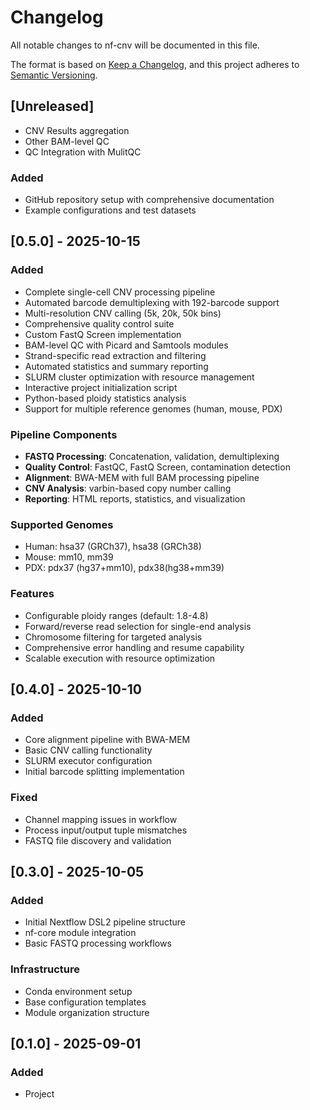 # Changelog

All notable changes to nf-cnv will be documented in this file.

The format is based on [Keep a Changelog](https://keepachangelog.com/en/1.0.0/),
and this project adheres to [Semantic Versioning](https://semver.org/spec/v2.0.0.html).

## [Unreleased]
- CNV Results aggregation
- Other BAM-level QC
- QC Integration with MulitQC


### Added
- GitHub repository setup with comprehensive documentation
- Example configurations and test datasets

## [0.5.0] - 2025-10-15

### Added
- Complete single-cell CNV processing pipeline
- Automated barcode demultiplexing with 192-barcode support
- Multi-resolution CNV calling (5k, 20k, 50k bins)
- Comprehensive quality control suite
- Custom FastQ Screen implementation
- BAM-level QC with Picard and Samtools modules
- Strand-specific read extraction and filtering
- Automated statistics and summary reporting
- SLURM cluster optimization with resource management
- Interactive project initialization script
- Python-based ploidy statistics analysis
- Support for multiple reference genomes (human, mouse, PDX)

### Pipeline Components
- **FASTQ Processing**: Concatenation, validation, demultiplexing
- **Quality Control**: FastQC, FastQ Screen, contamination detection
- **Alignment**: BWA-MEM with full BAM processing pipeline
- **CNV Analysis**: varbin-based copy number calling
- **Reporting**: HTML reports, statistics, and visualization

### Supported Genomes
- Human: hsa37 (GRCh37), hsa38 (GRCh38)
- Mouse: mm10, mm39
- PDX: pdx37 (hg37+mm10), pdx38(hg38+mm39)

### Features
- Configurable ploidy ranges (default: 1.8-4.8)
- Forward/reverse read selection for single-end analysis
- Chromosome filtering for targeted analysis
- Comprehensive error handling and resume capability
- Scalable execution with resource optimization

## [0.4.0] - 2025-10-10

### Added
- Core alignment pipeline with BWA-MEM
- Basic CNV calling functionality
- SLURM executor configuration
- Initial barcode splitting implementation

### Fixed
- Channel mapping issues in workflow
- Process input/output tuple mismatches
- FASTQ file discovery and validation

## [0.3.0] - 2025-10-05

### Added
- Initial Nextflow DSL2 pipeline structure
- nf-core module integration
- Basic FASTQ processing workflows

### Infrastructure
- Conda environment setup
- Base configuration templates
- Module organization structure

## [0.1.0] - 2025-09-01

### Added
- Project
